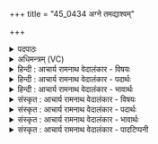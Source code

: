 +++
title = "45_0434 अग्ने तमद्याश्वम्"

+++
<details><summary>पदपाठः</summary>

अ꣡ग्ने꣢꣯। तम्। अ꣣द्य꣢। अ꣣। द्य꣢। अ꣡श्व꣢꣯म्। न। स्तो꣡मैः꣢꣯। क्र꣡तु꣢꣯म्। न। भ꣣द्र꣢म्। हृ꣣दिस्पृ꣡शम्। हृ꣣दि। स्पृ꣡श꣢꣯म्। ऋ꣣ध्या꣡म꣢। ते꣣। ओ꣡हैः꣢꣯। ४३४।
</details>

<details><summary>अधिमन्त्रम् (VC)</summary>

- अग्निः
- वामदेवो गौतमः
- पदपङ्क्तिः
- पञ्चमः
- ऐन्द्रं काण्डम्
</details>

<details><summary>हिन्दी : आचार्य रामनाथ वेदालंकार - विषयः</summary>

अगले मन्त्र का अग्नि देवता है। इसमें यह विषय है कि कैसे परमात्मा की हम पूजा करें।
</details>

<details><summary>हिन्दी : आचार्य रामनाथ वेदालंकार - पदार्थः</summary>

पदार्थान्वय -  हे (अग्ने) अग्रनेता प्रकाशक परमेश्वर ! (अश्वं न) घोड़े के समान, और (क्रतुं न) रचयिता शिल्पी के समान (भद्रम्) कल्याणकर्ता, (हृदिस्पृशम्) हृदय को स्पर्श करनेवाले (तम्) उस जगत्प्रसिद्ध तुझको (अद्य) आज (ते ओहैः) तुझे हमारी ओर लानेवाले (स्तोमैः) स्तोत्रों से (ऋध्याम) पूजित करें ॥८॥ इस मन्त्र में उपमालङ्कार है ॥८॥
</details>

<details><summary>हिन्दी : आचार्य रामनाथ वेदालंकार - भावार्थः</summary>

भावार्थ -  जैसे घोड़ा देशान्तर को जाने में साधन बनकर और शिल्पी विविध यन्त्रकला आदि का निर्माण करके हमारा हित करता है, वैसे ही परमेश्वर हमें उन्नति की ओर ले जाकर और हमारे लिए सूर्य, चन्द्र, वायु, फल, मूल आदि विविध वस्तुओं का निर्माण कर हमारा हितकर्ता होता है ॥८॥
</details>

<details><summary>संस्कृत : आचार्य रामनाथ वेदालंकार - विषयः</summary>

अथाग्निर्देवता। कीदृशं परमात्मानं वयं परिचरेमेत्याह।
</details>

<details><summary>संस्कृत : आचार्य रामनाथ वेदालंकार - पदार्थः</summary>

पदार्थान्वय -  हे (अग्ने) अग्रणीः प्रकाशक परमेश्वर ! (अश्वं न) तुरगम् इव, (क्रतुं न) कर्तारं शिल्पिनम् इव च। करोतीति क्रतुः। ‘कृञः कतुः उ० १।७६’ इति कृञ् धातोः कतुः प्रत्ययः। (भद्रम्) कल्याणकरम्, (हृदिस्पृशम्) हृदयस्पर्शिनम्। हृदि स्पृशतीति हृदिस्पृक् ‘हृद्युभ्यां ङेः अ० ६।३।९ वा०’ इति सप्तम्या अलुक्। (तम्) जगत्प्रसिद्धं त्वाम् (अद्य) अस्मिन् दिने (ते ओहैः२) अस्मदभिमुखं त्वद्वाहकैः। वह प्रापणे धातोः छान्दसे सम्प्रसारणे गुणे रूपम्। (स्तोमैः) स्तोत्रैः (ऋध्याम्) परिचरेम। ऋध्नोति ऋणद्धि इति परिचरणकर्माणौ निघं० ३।५। संहितायाम् ‘अन्येभ्योऽपि दृश्यते अ० ६।३।१३७’ इति दीर्घः ॥८॥३ अत्रोपमालङ्कारः ॥८॥
</details>

<details><summary>संस्कृत : आचार्य रामनाथ वेदालंकार - भावार्थः</summary>

भावार्थ -  यथाश्वो देशान्तरगमने साधनतां प्राप्य शिल्पी च विविधान् यन्त्रकलादीन्निर्मायास्माकं हितं साध्नोति, तथैव परमेश्वरोऽस्मानुत्कर्षं नीत्वास्माकं कृते सूर्यचन्द्रवायुफलमूलादीनि विविधवस्तूनि च निर्माय हितकर्ता जायते ॥८॥
</details>

<details><summary>संस्कृत : आचार्य रामनाथ वेदालंकार - पादटिप्पनी</summary>

टिप्पनी -   १. ऋ० ४।१०।१; य० १५।४४; १७।७७ ऋषिः परमेष्ठी। साम० १७७७। २. ओहैः वाहकैः इति स्तोमविशेषणम्—इति भ०। ‘विद्यासुखप्रापकैः’ इति य० १५।४४ भाष्ये—द०। ३. दयानन्दर्षिर्मन्त्रमेतम् ऋ० ४।१०।१ भाष्ये, य० १५।४४ भाष्ये च विद्वद्विषये, य० १७।७७ भाष्ये चाध्यापकाध्येतृविषये व्याख्यातवान्।
</details>